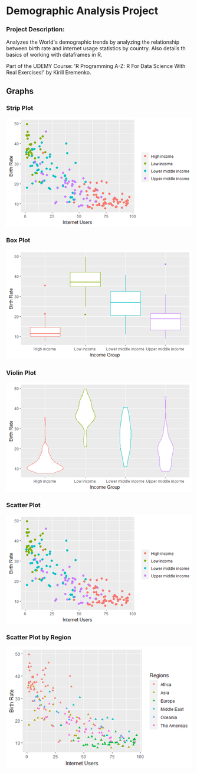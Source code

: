 # Demographic Analysis Project 

### Project Description: 
Analyzes the World's demographic trends by analyzing the relationship between birth rate and internet usage statistics by country. Also details th basics of working with dataframes in R. 

Part of the UDEMY Course: 'R Programming A-Z: R For Data Science With Real Exercises!' by Kirill Eremenko.

## Graphs 

### Strip Plot 
![alt text](https://github.com/sebasquirarte/R-Programming-A-Z/blob/main/Demographic-Analyisis-Project/Scatter%20Plot.png)

### Box Plot 
![alt text](https://github.com/sebasquirarte/R-Programming-A-Z/blob/main/Demographic-Analyisis-Project/Box%20Plot.png)

### Violin Plot 
![alt text](https://github.com/sebasquirarte/R-Programming-A-Z/blob/main/Demographic-Analyisis-Project/Violin%20Plot.png)

### Scatter Plot 
![alt text](https://github.com/sebasquirarte/R-Programming-A-Z/blob/main/Demographic-Analyisis-Project/Scatter%20Plot.png)

### Scatter Plot by Region 
![alt text](https://github.com/sebasquirarte/R-Programming-A-Z/blob/main/Demographic-Analyisis-Project/Scatter%20Plot%20(Regions).png)
